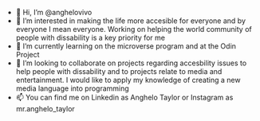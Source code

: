 - 👋 Hi, I’m @anghelovivo
- 👀 I’m interested in making the life more accesible for everyone and by everyone I mean everyone. Working on helping the world community of people with dissability is a key priority for me
- 🌱 I’m currently learning on the microverse program and at the Odin Project 
- 💞️ I’m looking to collaborate on projects regarding accesbility issues to help people with dissability and to projects relate to media and entertainment. I would like to apply my knowledge of creating a new media language into programming
- 📫 You can find me on Linkedin as Anghelo Taylor or Instagram as mr.anghelo_taylor

<!---
anghelovivo/anghelovivo is a ✨ special ✨ repository because its `README.md` (this file) appears on your GitHub profile.
You can click the Preview link to take a look at your changes.
--->
